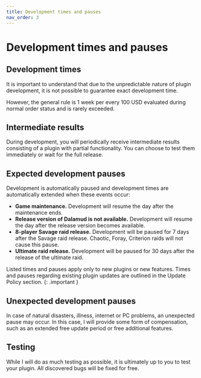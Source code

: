 ```yaml
---
title: Development times and pauses
nav_order: 3
---
```

# Development times and pauses
## Development times
It is important to understand that due to the unpredictable nature of plugin development, it is not possible to guarantee exact development time. 

However, the general rule is 1 week per every 100 USD evaluated during normal order status and is rarely exceeded. 

## Intermediate results
During development, you will periodically receive intermediate results consisting of a plugin with partial functionality. You can choose to test them immediately or wait for the full release.

## Expected development pauses
Development is automatically paused and development times are automatically extended when these events occur:
- **Game maintenance.** Development will resume the day after the maintenance ends.
- **Release version of Dalamud is not available.** Development will resume the day after the release version becomes available.
- **8-player Savage raid release.** Development will be paused for 7 days after the Savage raid release. Chaotic, Foray, Criterion raids will not cause this pause.
- **Ultimate raid release.** Development will be paused for 30 days after the release of the ultimate raid.

Listed times and pauses apply only to new plugins or new features. Times and pauses regarding existing plugin updates are outlined in the Update Policy section.
{: .important }

## Unexpected development pauses
In case of natural disasters, illness, internet or PC problems, an unexpected pause may occur. In this case, I will provide some form of compensation, such as an extended free update period or free additional features.

## Testing
While I will do as much testing as possible, it is ultimately up to you to test your plugin. All discovered bugs will be fixed for free.